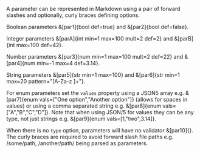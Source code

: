 A parameter can be represented in Markdown using a pair of forward slashes and optionally, curly braces defining options.

Boolean parameters &[par1]{bool def=true} and &[par2]{bool def=false}.

Integer parameters &[parA]{int min=1 max=100 mult=2 def=2} and &[parB]{int max=100 def=42}.

Number parameters &[par3]{num min=1 max=100 mult=2 def=22} and &[par4]{num min=-1 max=4 def=3.14}.

String parameters &[par5]{str min=1 max=100} and &[par6]{str min=1 max=20 pattern="[A-Za-z ]+"}.

For enum parameters set the `values` property using a JSON5 array e.g. &[par7]{enum vals=["One option","Another option"]} (allows for spaces in values) or using a comma separated string e.g. &[par8]{enum vals=["A","B","C","D"]}. Note that when using JSON/5 for values they can be any type, not just strings e.g. &[par9]{enum vals=[1,"two",3.14]}.

When there is no `type` option, parameters will have no validator &[par10]{}. The curly braces are required to avoid forward slash file paths e.g. /some/path, /another/path/ being parsed as parameters.
